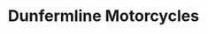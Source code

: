 ---
title: "Dunfermline Motorcycles"
url: /dunfermline/dunfermline-motorcycles/
shop: motorcycle
---
